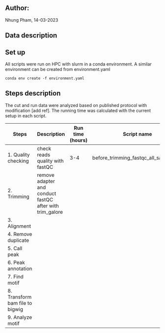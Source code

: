 ## Author:
Nhung Pham, 14-03-2023

## Data description

## Set up
All scripts were run on HPC with slurm in a conda environment. A similar environment can be created from environment.yaml

```
conda env create -f environment.yaml
```
## Steps description

The cut and run data were analyzed based on published protocol with modification [add ref]. The running time was calculated with the current setup in each script. 

|Steps | Description | Run time (hours)| Script name|
|------|-------------|-----------------|------------|
|1. Quality checking  | check reads quality with fastQC | 3-4| before_trimming_fastqc_all_samples.sh|
|2. Trimming| remove adapter and conduct fastQC after with trim_galore | | |
|3. Alignment| | | |
|4. Remove duplicate | | | |
|5. Call peak| | | |
|6. Peak annotation | | | |
|7. Find motif | | | |
|8. Transform bam file to bigwig | | | |
|9. Analyze motif | | | | 




